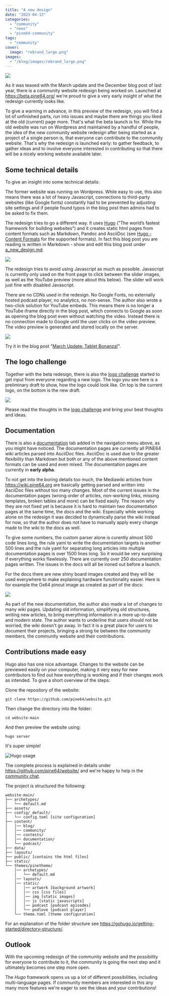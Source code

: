 ```yaml
---
title: "A new design"
date: "2023-04-13"
categories: 
  - "community"
  - "news"
  - "pine64-community"
tags: 
  - "community"
cover: 
  image: "rebrand_large.png"
images:
  - "/blog/images/rebrand_large.png"
---
```


![](/blog/images/rebrand_large.png) 

As it was teased with the March update and the December blog post of last year, there is a community website redesign being worked on. Launched at https://beta.pine64.org/ we're proud to give a very early insight of what the redesign currently looks like.

To give a warning in advance, in this preview of the redesign, you will find a lot of unfinished parts, run into issues and maybe there are things you liked at the old (current) page more. That's what the beta launch is for. While the old website was run on Wordpress and maintained by a handful of people, the idea of the new community website redesign after being started as a project of a single person is, that everyone can contribute to the community website. That's why the redesign is launched early: to gather feedback, to gather ideas and to involve everyone interested in contributing so that there will be a nicely working website available later.

## Some technical details

To give an insight into some technical details: 

The former website was running on Wordpress. While easy to use, this also means there was a lot of heavy Javascript, connections to third-party websites (like Google fonts) constantly had to be prevented by adjusting site settings and if people found typos in the blog post then admins had to be asked to fix them. 

The redesign tries to go a different way. It uses [Hugo](https://gohugo.io/) ("The world’s fastest framework for building websites") and it creates static html pages from content formats such as Markdown, Pandoc and AsciiDoc (see [Hugo - Content Formats](https://gohugo.io/content-management/formats/) for the supported formats). In fact this blog post you are reading is written in Markdown - show and edit this blog post under [a_new_design.md](https://github.com/pine64/website/blob/main/content/blog/a_new_design.md).

![](/blog/images/rebrand_structure.png)

The redesign tries to avoid using Javascript as much as possible. Javascript is currently only used on the front page to click between the slider images, as well as the YouTube preview (more about this below). The slider will work just fine with disabled Javascript.

There are no CDNs used in the redesign. No Google Fonts, no externally hosted podcast player, no analytics, no non-sense. The author also wrote a two-click solution for YouTube embeds. This means there is no longer a YouTube iframe directly in the blog post, which connects to Google as soon as opening the blog post even without watching the video. Instead there is no connection made to Google until the user clicks on the video preview. The video preview is generated and stored locally on the server.

![](/blog/images/rebrand_youtube.png)

Try it in the blog post "[March Update: Tablet Bonanza!](/2023/04/01/march-update-tablet-bonanza/)".


## The logo challenge

Together with the beta redesign, there is also the [logo challenge](/contests/the-logo-challenge/) started to get input from everyone regarding a new logo. The logo you see here is a preliminary draft to show, how the logo could look like. On top is the current logo, on the bottom is the new draft.

![](/blog/images/rebrand_logochallenge.png)

Please read the thoughts in the [logo challenge](/contests/the-logo-challenge/) and bring your best thoughts and ideas.

## Documentation

There is also a [documentation](/documentation/) tab added in the navigation menu above, as you might have noticed. The documentation pages are currently all PINE64 wiki articles parsed into AsciiDoc files. AsciiDoc is used due to the greater flexibility than Markdown but both or any of the above mentioned content formats can be used and even mixed. The documentation pages are currently in **early alpha**. 

To not get into the boring details too much, the Mediawiki articles from https://wiki.pine64.org are basically getting parsed and written into AsciiDoc files without too many changes. Most of the current issues in the documentation pages (wrong order of articles, non-working links, missing templates, broken tables and more) can be fixed easily. The reason why they are not fixed yet is because it is hard to maintain two documentation pages at the same time, the docs and  the wiki. Especially while working alone on the redesign it was decided to dynamically parse the wiki instead for now, so that the author does not have to manually apply every change made to the wiki to the docs as well. 

To give some numbers, the custom parser alone is curently almost 500 code lines long, the rule yaml to write the documentation targets is another 500 lines and the rule yaml for separating long articles into multiple documentation pages is over 1500 lines long. So it would be very surprising if everything works flawlessly. There are currently over 250 documentation pages written. The issues in the docs will all be ironed out before a launch.

For the docs there are new shiny board images created and they will be used everywhere to make explaining hardware functionality easier. Here is for example the Ox64 pinout image as created as part of the docs:

![](/blog/images/rebrand_ox64.png)

As part of the new documentation, the author also made a lot of changes to many wiki pages. Updating old information, simplifying old structures, writing new articles, to bring everything information in a more up-to-date and modern state. The author wants to underline that users should not be worried, the wiki doesn't go away. In fact it is a great place for users to document their projects, bringing a strong tie between the community members, the community website and their contributions.

## Contributions made easy

Hugo also has one nice advantage. Changes to the website can be previewed easily on your computer, making it very easy for new contributors to find out how everything is working and if their changes work as intended. To give a short overview of the steps:

Clone the repository of the website:

```
git clone https://github.com/pine64/website.git
```

Then change the directory into the folder:

```
cd website-main
```

And then preview the website using:

```
hugo server
```

It's super simple!

![Hugo usage](/blog/images/rebrand_hugo_usage.svg)

The complete process is explained in details under https://github.com/pine64/website/ and we're happy to help in the [community chat](/community/).

The project is structured the following:

```
website-main/
├── archetypes/
│   └── default.md
├── assets/
├── config/_default/
│   └── config.toml [site configuration]
├── content/
│   │── blog/
│   │── community/
│   │── contests/
│   │── documentation/
│   └── podcast/
├── data/
├── layouts/
├── public/ [contains the html files]
├── static/
└── themes/pinetheme/
    │── archetypes/
    |   └── default.md
    │── layouts/
    │── static/
    │   │── artwork [background artwork]
    │   │── css [css files]
    │   │── img [static images]
    │   │── js [static javascripts]
    │   │── podcast [podcast episodes]
    │   └── podlove [podcast player]
    └── theme.toml [theme configuration]
```

For an explanation of the folder structure see https://gohugo.io/getting-started/directory-structure/.

## Outlook

With the upcoming redesign of the community website and the possibility for everyone to contribute to it, the community is going the next step and it ultimately becomes one step more open. 

The *Hugo* framework opens us up a lot of different possibilities, including multi-language pages. If community members are interested in this any many more features we're eager to see the ideas and your contributions!